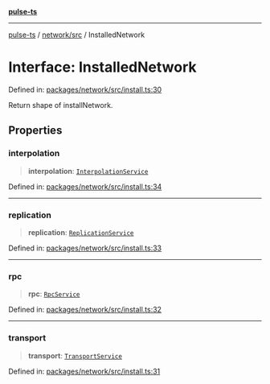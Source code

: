[**pulse-ts**](../../../README.md)

***

[pulse-ts](../../../README.md) / [network/src](../README.md) / InstalledNetwork

# Interface: InstalledNetwork

Defined in: [packages/network/src/install.ts:30](https://github.com/jlehett/pulse-ts/blob/a2a18767041a6b69ca4c5f6131d2de266097750e/packages/network/src/install.ts#L30)

Return shape of installNetwork.

## Properties

### interpolation

> **interpolation**: [`InterpolationService`](../classes/InterpolationService.md)

Defined in: [packages/network/src/install.ts:34](https://github.com/jlehett/pulse-ts/blob/a2a18767041a6b69ca4c5f6131d2de266097750e/packages/network/src/install.ts#L34)

***

### replication

> **replication**: [`ReplicationService`](../classes/ReplicationService.md)

Defined in: [packages/network/src/install.ts:33](https://github.com/jlehett/pulse-ts/blob/a2a18767041a6b69ca4c5f6131d2de266097750e/packages/network/src/install.ts#L33)

***

### rpc

> **rpc**: [`RpcService`](../classes/RpcService.md)

Defined in: [packages/network/src/install.ts:32](https://github.com/jlehett/pulse-ts/blob/a2a18767041a6b69ca4c5f6131d2de266097750e/packages/network/src/install.ts#L32)

***

### transport

> **transport**: [`TransportService`](../classes/TransportService.md)

Defined in: [packages/network/src/install.ts:31](https://github.com/jlehett/pulse-ts/blob/a2a18767041a6b69ca4c5f6131d2de266097750e/packages/network/src/install.ts#L31)

